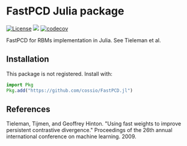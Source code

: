# FastPCD Julia package

[![License](https://img.shields.io/badge/license-MIT-green.svg)](https://github.com/cossio/FastPCD.jl/blob/master/LICENSE.md)
![](https://github.com/cossio/FastPCD.jl/workflows/CI/badge.svg)
[![codecov](https://codecov.io/gh/cossio/FastPCD.jl/branch/master/graph/badge.svg?token=O5P8LQTVF3)](https://codecov.io/gh/cossio/FastPCD.jl)

FastPCD for RBMs implementation in Julia. See Tieleman et al.

## Installation

This package is not registered. Install with:

```julia
import Pkg
Pkg.add("https://github.com/cossio/FastPCD.jl")
```

## References

Tieleman, Tijmen, and Geoffrey Hinton. "Using fast weights to improve persistent contrastive divergence." Proceedings of the 26th annual international conference on machine learning. 2009.